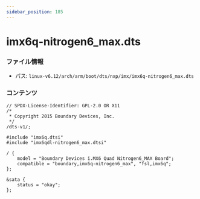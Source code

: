 ```yaml
---
sidebar_position: 185
---
```

# imx6q-nitrogen6_max.dts

### ファイル情報

- パス: `linux-v6.12/arch/arm/boot/dts/nxp/imx/imx6q-nitrogen6_max.dts`

### コンテンツ

```dts
// SPDX-License-Identifier: GPL-2.0 OR X11
/*
 * Copyright 2015 Boundary Devices, Inc.
 */
/dts-v1/;

#include "imx6q.dtsi"
#include "imx6qdl-nitrogen6_max.dtsi"

/ {
	model = "Boundary Devices i.MX6 Quad Nitrogen6_MAX Board";
	compatible = "boundary,imx6q-nitrogen6_max", "fsl,imx6q";
};

&sata {
	status = "okay";
};

```
